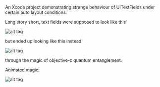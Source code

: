 An Xcode project demonstrating strange behaviour of UITextFields under certain auto layout conditions.

Long story short, text fields were supposed to look like this

![alt tag](https://raw.github.com/danblakemore/QuantumEntanglement/master/right.png)

but ended up looking like this instead

![alt tag](https://raw.github.com/danblakemore/QuantumEntanglement/master/wrong.png)

through the magic of objective-c quantum entanglement.

Animated magic:

![alt tag](https://raw.github.com/danblakemore/QuantumEntanglement/master/buggy.gif)